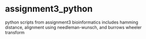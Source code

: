 # assignment3_python
python scripts from assignment3 bioinformatics
includes hamming distance, alignment using needleman-wunsch, and burrows wheeler transform 
